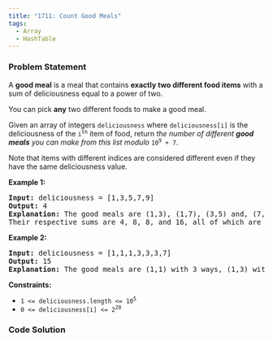```yaml
---
title: "1711: Count Good Meals"
tags:
  - Array
  - HashTable
---
```

### Problem Statement

<p>A <strong>good meal</strong> is a meal that contains <strong>exactly two different food items</strong> with a sum of deliciousness equal to a power of two.</p>

<p>You can pick <strong>any</strong> two different foods to make a good meal.</p>

<p>Given an array of integers <code>deliciousness</code> where <code>deliciousness[i]</code> is the deliciousness of the <code>i<sup>​​​​​​th</sup>​​​​</code>​​​​ item of food, return <em>the number of different <strong>good meals</strong> you can make from this list modulo</em> <code>10<sup>9</sup> + 7</code>.</p>

<p>Note that items with different indices are considered different even if they have the same deliciousness value.</p>


<p><strong class="example">Example 1:</strong></p>

<pre>
<strong>Input:</strong> deliciousness = [1,3,5,7,9]
<strong>Output:</strong> 4
<strong>Explanation: </strong>The good meals are (1,3), (1,7), (3,5) and, (7,9).
Their respective sums are 4, 8, 8, and 16, all of which are powers of 2.
</pre>

<p><strong class="example">Example 2:</strong></p>

<pre>
<strong>Input:</strong> deliciousness = [1,1,1,3,3,3,7]
<strong>Output:</strong> 15
<strong>Explanation: </strong>The good meals are (1,1) with 3 ways, (1,3) with 9 ways, and (1,7) with 3 ways.</pre>


<p><strong>Constraints:</strong></p>

<ul>
	<li><code>1 &lt;= deliciousness.length &lt;= 10<sup>5</sup></code></li>
	<li><code>0 &lt;= deliciousness[i] &lt;= 2<sup>20</sup></code></li>
</ul>


### Code Solution

```python

```
